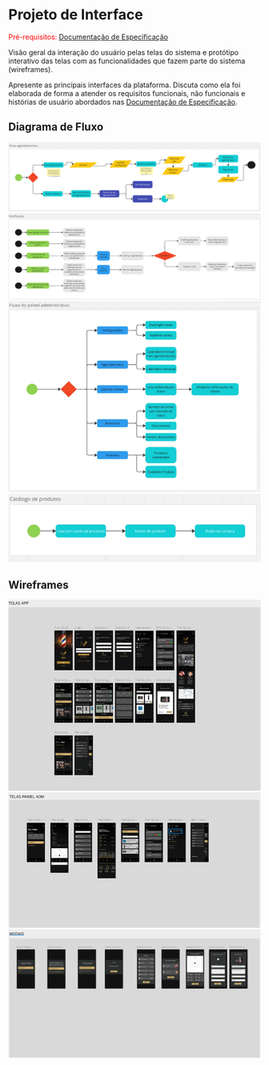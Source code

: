 
# Projeto de Interface

<span style="color:red">Pré-requisitos: <a href="2-Especificação do Projeto.md"> Documentação de Especificação</a></span>

Visão geral da interação do usuário pelas telas do sistema e protótipo interativo das telas com as funcionalidades que fazem parte do sistema (wireframes).

 Apresente as principais interfaces da plataforma. Discuta como ela foi elaborada de forma a atender os requisitos funcionais, não funcionais e histórias de usuário abordados nas <a href="2-Especificação do Projeto.md"> Documentação de Especificação</a>.

## Diagrama de Fluxo

![fluxoInterface01](img/fluxoInterface01.png)
![fluxoInterface02](img/fluxoInterface02.png)
![fluxoInterface03](img/fluxoInterface03.webp)
![fluxoInterface04](img/fluxoInterface04.webp)

## Wireframes

![wireframe01](img/wireframe-01.png)
![wireframe02](img/wireframe-02.png)
![wireframe03](img/wireframe-03.png)
